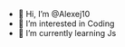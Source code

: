 - 👋 Hi, I’m @Alexej10
- 👀 I’m interested in Coding
- 🌱 I’m currently learning Js

<!---
Alexej10/Alexej10 is a ✨ special ✨ repository because its `README.md` (this file) appears on your GitHub profile.
You can click the Preview link to take a look at your changes.
--->
